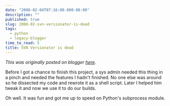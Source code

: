 ```yaml
---
date: "2008-02-04T07:16:00.000-08:00"
description: ""
published: true
slug: 2008-02-svn-versionator-is-dead
tags:
  - python
  - legacy-blogger
time_to_read: 5
title: SVN Versionator is dead
---
```


_This was originally posted on blogger [here](https://pydanny.blogspot.com/2008/02/svn-versionator-is-dead.html)_.

Before I got a chance to finish this project, a sys admin needed this thing in a pinch and needed the features I hadn't finished. No one else was around so he dissected my code and rewrote it as a shell script. Later I helped him tweak it and now we use it to do our builds.

Oh well. It was fun and got me up to speed on Python's subprocess module.
